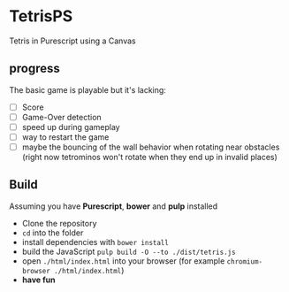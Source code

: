 # TetrisPS

Tetris in Purescript using a Canvas

## progress
The basic game is playable but it's lacking:

- [ ] Score
- [ ] Game-Over detection
- [ ] speed up during gameplay
- [ ] way to restart the game
- [ ] maybe the bouncing of the wall behavior when rotating near obstacles (right now tetrominos won't rotate when they end up in invalid places)

## Build

Assuming you have **Purescript**, **bower** and **pulp** installed

- Clone the repository
- `cd` into the folder
- install dependencies with `bower install`
- build the JavaScript `pulp build -O --to ./dist/tetris.js`
- open `./html/index.html` into your browser (for example `chromium-browser ./html/index.html`)
- **have fun**
